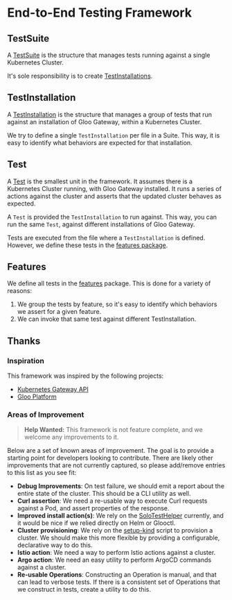 # End-to-End Testing Framework

## TestSuite
A [TestSuite](./framework.go) is the structure that manages tests running against a single Kubernetes Cluster.

It's sole responsibility is to create [TestInstallations](#testinstallation).

## TestInstallation
A [TestInstallation](./framework.go) is the structure that manages a group of tests that run against an installation of Gloo Gateway, within a Kubernetes Cluster.

We try to define a single `TestInstallation` per file in a Suite. This way, it is easy to identify what behaviors are expected for that installation.

## Test
A [Test](./framework.go) is the smallest unit in the framework. It assumes there is a Kubernetes Cluster running, with Gloo Gateway installed. It runs a series of actions against the cluster and asserts that the updated cluster behaves as expected.

A `Test` is provided the `TestInstallation` to run against. This way, you can run the same `Test`, against different installations of Gloo Gateway.

Tests are executed from the file where a `TestInstallation` is defined. However, we define these tests in the [features package](./features).

## Features
We define all tests in the [features](./features) package. This is done for a variety of reasons:
1. We group the tests by feature, so it's easy to identify which behaviors we assert for a given feature.
2. We can invoke that same test against different TestInstallation.

## Thanks
### Inspiration
This framework was inspired by the following projects:
- [Kubernetes Gateway API](https://github.com/kubernetes-sigs/gateway-api/tree/main/conformance)
- [Gloo Platform](https://github.com/solo-io/gloo-mesh-enterprise/tree/main/test/e2e)

### Areas of Improvement
> **Help Wanted:**
> This framework is not feature complete, and we welcome any improvements to it.

Below are a set of known areas of improvement. The goal is to provide a starting point for developers looking to contribute. There are likely other improvements that are not currently captured, so please add/remove entries to this list as you see fit:
- **Debug Improvements**: On test failure, we should emit a report about the entire state of the cluster. This should be a CLI utility as well.
- **Curl assertion**: We need a re-usable way to execute Curl requests against a Pod, and assert properties of the response.
- **Improved install action(s)**: We rely on the [SoloTestHelper](/test/kube2e/helper/install.go) currently, and it would be nice if we relied directly on Helm or Glooctl.
- **Cluster provisioning**: We rely on the [setup-kind](/ci/kind/setup-kind.sh) script to provision a cluster. We should make this more flexible by providing a configurable, declarative way to do this.
- **Istio action**: We need a way to perform Istio actions against a cluster.
- **Argo action**: We need an easy utility to perform ArgoCD commands against a cluster.
- **Re-usable Operations**: Constructing an Operation is manual, and that can lead to verbose tests. If there is a consistent set of Operations that we construct in tests, create a utility to do this.


